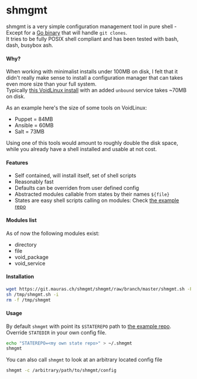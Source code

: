 shmgmt
======

shmgmt is a very simple configuration management tool in pure shell - Except for a [Go binary](https://git.mauras.ch/Various/git-clone) that will handle `git clones`.  
It tries to be fully POSIX shell compliant and has been tested with bash, dash, busybox ash.  

#### Why?

When working with minimalist installs under 100MB on disk, I felt that it didn't really make sense to install a configuration manager that can takes even more size than your full system.  
Typically [this VoidLinux install](https://git.mauras.ch/voidlinux/gw-kvm-install) with an added `unbound` service takes ~70MB on disk.  

As an example here's the size of some tools on VoidLinux:  

- Puppet = 84MB
- Ansible = 60MB
- Salt = 73MB

Using one of this tools would amount to roughly double the disk space, while you already have a shell installed and usable at not cost.  

#### Features

- Self contained, will install itself, set of shell scripts
- Reasonably fast
- Defaults can be overriden from user defined config
- Abstracted modules callable from states by their names `${file}`
- States are easy shell scripts calling on modules: Check [the example repo](https://git.mauras.ch/shmgmt/states_example)

#### Modules list

As of now the following modules exist:

- directory
- file
- void_package
- void_service

#### Installation

``` bash
wget https://git.mauras.ch/shmgmt/shmgmt/raw/branch/master/shmgmt.sh -P /tmp
sh /tmp/shmgmt.sh -i
rm -f /tmp/shmgmt
```

#### Usage

By default `shmgmt` with point its `$STATEREPO` path to [the example repo](https://git.mauras.ch/shmgmt/states_example).  
Override `STATEDIR` in your own config file.

``` bash
echo "STATEREPO=<my own state repo>" > ~/.shmgmt
shmgmt
```
You can also call `shmgmt` to look at an arbitrary located config file

``` bash
shmgmt -c /arbitrary/path/to/shmgmt/config
```

